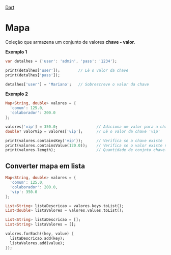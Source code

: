 [Dart](https://github.com/leofds/flutter-class/blob/master/dart/README.md)

# Mapa

Coleção que armazena um conjunto de valores **chave - valor**.

**Exemplo 1**

```dart
var detalhes = {'user': 'admin', 'pass': '1234'};

print(detalhes['user']);		// Lê o valor da chave
print(detalhes['pass']);

detalhes['user'] = 'Mariano';	// Sobrescreve o valor da chave
```

**Exemplo 2**

```dart
Map<String, double> valores = {
  'comum': 125.0,
  'colaborador': 200.0
};

valores['vip'] = 350.0;             	// Adiciona um valor para a chave 'vip'
double? valorVip = valores['vip'];  	// Lê o valor da chave 'vip'

print(valores.containsKey('vip'));  	// Verifica se a chave existe
print(valores.containsValue(120.0));  	// Verifica se o valor existe no mapa
print(valores.length);  				// Quantidade de conjnto chave-valor no mapa
```

## Converter mapa em lista

```dart
Map<String, double> valores = {
  'comum': 125.0,
  'colaborador': 200.0,
  'vip': 350.0
};

List<String> listaDescricao = valores.keys.toList();
List<double> listaValores = valores.values.toList();
```

```dart
List<String> listaDescricao = [];
List<String> listaValores = [];

valores.forEach((key, value) {
  listaDescricao.add(key);
  listaValores.add(value);
});
```

